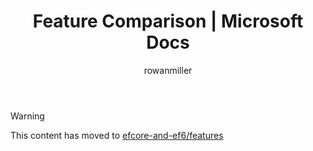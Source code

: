﻿---
title: Feature Comparison | Microsoft Docs
author: rowanmiller
ms.author: rowmil
manager: rowanmiller
ms.date: 10/27/2016
ms.topic: article
ms.assetid: e4483aff-fdaf-4e6b-bc21-0a8ab32f0cd8
ms.technology: entity-framework
ms.prod: entity-framework-core 
uid: core/efcore-vs-ef6/features
---

> [!WARNING]
> This content has moved to [efcore-and-ef6/features](../../efcore-and-ef6/features.md)
